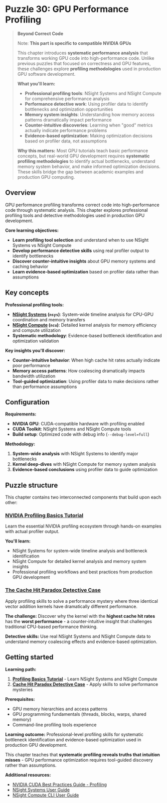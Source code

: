 # Puzzle 30: GPU Performance Profiling

> **Beyond Correct Code**
>
> Note: **This part is specific to compatible NVIDIA GPUs**
>
> This chapter introduces **systematic performance analysis** that transforms working GPU code into high-performance code. Unlike previous puzzles that focused on correctness and GPU features, these challenges explore **profiling methodologies** used in production GPU software development.
>
>
> **What you'll learn:**
>
> - **Professional profiling tools**: NSight Systems and NSight Compute for comprehensive performance analysis
> - **Performance detective work**: Using profiler data to identify bottlenecks and optimization opportunities
> - **Memory system insights**: Understanding how memory access patterns dramatically impact performance
> - **Counter-intuitive discoveries**: Learning when "good" metrics actually indicate performance problems
> - **Evidence-based optimization**: Making optimization decisions based on profiler data, not assumptions
>
> **Why this matters:** Most GPU tutorials teach basic performance concepts, but real-world GPU development requires **systematic profiling methodologies** to identify actual bottlenecks, understand memory system behavior, and make informed optimization decisions. These skills bridge the gap between academic examples and production GPU computing.

## Overview

GPU performance profiling transforms correct code into high-performance code through systematic analysis. This chapter explores professional profiling tools and detective methodologies used in production GPU development.

**Core learning objectives:**

- **Learn profiling tool selection** and understand when to use NSight Systems vs NSight Compute
- **Develop performance detective skills** using real profiler output to identify bottlenecks
- **Discover counter-intuitive insights** about GPU memory systems and caching behavior
- **Learn evidence-based optimization** based on profiler data rather than assumptions

## Key concepts

**Professional profiling tools:**

- **[NSight Systems](https://developer.nvidia.com/nsight-systems) (`nsys`)**: System-wide timeline analysis for CPU-GPU coordination and memory transfers
- **[NSight Compute](https://developer.nvidia.com/nsight-compute) (`ncu`)**: Detailed kernel analysis for memory efficiency and compute utilization
- **Systematic methodology**: Evidence-based bottleneck identification and optimization validation

**Key insights you'll discover:**

- **Counter-intuitive behavior**: When high cache hit rates actually indicate poor performance
- **Memory access patterns**: How coalescing dramatically impacts bandwidth utilization
- **Tool-guided optimization**: Using profiler data to make decisions rather than performance assumptions

## Configuration

**Requirements:**

- **NVIDIA GPU**: CUDA-compatible hardware with profiling enabled
- **CUDA Toolkit**: NSight Systems and NSight Compute tools
- **Build setup**: Optimized code with debug info (`--debug-level=full`)

**Methodology:**

1. **System-wide analysis** with NSight Systems to identify major bottlenecks
2. **Kernel deep-dives** with NSight Compute for memory system analysis
3. **Evidence-based conclusions** using profiler data to guide optimization

## Puzzle structure

This chapter contains two interconnected components that build upon each other:

### **[NVIDIA Profiling Basics Tutorial](nvidia_profiling_basics.md)**

Learn the essential NVIDIA profiling ecosystem through hands-on examples with actual profiler output.

**You'll learn:**

- NSight Systems for system-wide timeline analysis and bottleneck identification
- NSight Compute for detailed kernel analysis and memory system insights
- Professional profiling workflows and best practices from production GPU development

### **[The Cache Hit Paradox Detective Case](profile_kernels.md)**

Apply profiling skills to solve a performance mystery where three identical vector addition kernels have dramatically different performance.

**The challenge:** Discover why the kernel with the **highest cache hit rates** has the **worst performance** - a counter-intuitive insight that challenges traditional CPU-based performance thinking.

**Detective skills:** Use real NSight Systems and NSight Compute data to understand memory coalescing effects and evidence-based optimization.

## Getting started

**Learning path:**

1. **[Profiling Basics Tutorial](nvidia_profiling_basics.md)** - Learn NSight Systems and NSight Compute
2. **[Cache Hit Paradox Detective Case](profile_kernels.md)** - Apply skills to solve performance mysteries

**Prerequisites:**

- GPU memory hierarchies and access patterns
- GPU programming fundamentals (threads, blocks, warps, shared memory)
- Command-line profiling tools experience

**Learning outcome:** Professional-level profiling skills for systematic bottleneck identification and evidence-based optimization used in production GPU development.

This chapter teaches that **systematic profiling reveals truths that intuition misses** - GPU performance optimization requires tool-guided discovery rather than assumptions.

**Additional resources:**

- [NVIDIA CUDA Best Practices Guide - Profiling](https://docs.nvidia.com/cuda/cuda-c-best-practices-guide/index.html#profiling)
- [NSight Systems User Guide](https://docs.nvidia.com/nsight-systems/UserGuide/)
- [NSight Compute CLI User Guide](https://docs.nvidia.com/nsight-compute/NsightComputeCli/)
